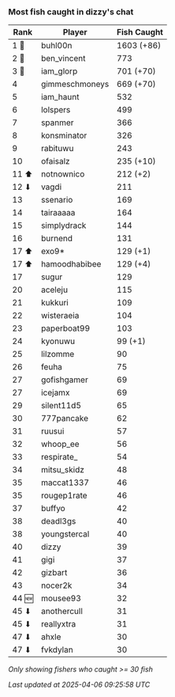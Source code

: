 ### Most fish caught in dizzy's chat
| Rank | Player | Fish Caught |
|------|--------|-----------|
| 1 🥇  | buhl00n  | 1603 (+86) |
| 2 🥈  | ben_vincent  | 773 |
| 3 🥉  | iam_glorp  | 701 (+70) |
| 4  | gimmeschmoneys  | 669 (+70) |
| 5  | iam_haunt  | 532 |
| 6  | lolspers  | 499 |
| 7  | spanmer  | 366 |
| 8  | konsminator  | 326 |
| 9  | rabituwu  | 243 |
| 10  | ofaisalz  | 235 (+10) |
| 11 ⬆ | notnownico  | 212 (+2) |
| 12 ⬇ | vagdi  | 211 |
| 13  | ssenario  | 169 |
| 14  | tairaaaaa  | 164 |
| 15  | simplydrack  | 144 |
| 16  | burnend  | 131 |
| 17 ⬆ | exo9*  | 129 (+1) |
| 17 ⬆ | hamoodhabibee  | 129 (+4) |
| 17  | sugur  | 129 |
| 20  | aceleju  | 115 |
| 21  | kukkuri  | 109 |
| 22  | wisteraeia  | 104 |
| 23  | paperboat99  | 103 |
| 24  | kyonuwu  | 99 (+1) |
| 25  | lilzomme  | 90 |
| 26  | feuha  | 75 |
| 27  | gofishgamer  | 69 |
| 27  | icejamx  | 69 |
| 29  | silent11d5  | 65 |
| 30  | 777pancake  | 62 |
| 31  | ruusui  | 57 |
| 32  | whoop_ee  | 56 |
| 33  | respirate_  | 54 |
| 34  | mitsu_skidz  | 48 |
| 35  | maccat1337  | 46 |
| 35  | rougep1rate  | 46 |
| 37  | buffyo  | 42 |
| 38  | deadl3gs  | 40 |
| 38  | youngstercal  | 40 |
| 40  | dizzy  | 39 |
| 41  | gigi  | 37 |
| 42  | gizbart  | 36 |
| 43  | nocer2k  | 34 |
| 44 🆕 | mousee93  | 32 |
| 45 ⬇ | anothercull  | 31 |
| 45 ⬇ | reallyxtra  | 31 |
| 47 ⬇ | ahxle  | 30 |
| 47 ⬇ | fvkdylan  | 30 |

_Only showing fishers who caught >= 30 fish_

_Last updated at 2025-04-06 09:25:58 UTC_